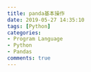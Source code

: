 ```yaml
---
title: panda基本操作
date: 2019-05-27 14:35:10
tags: [Python]
categories:
- Program Language
- Python
- Pandas
comments: true
---
```

